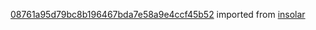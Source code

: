 [08761a95d79bc8b196467bda7e58a9e4ccf45b52](https://github.com/insolar/insolar/commit/08761a95d79bc8b196467bda7e58a9e4ccf45b52) imported from [insolar](https://github.com/insolar/insolar)
